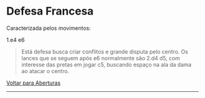 # Defesa Francesa

Caracterizada pelos movimentos:

1.e4 e6



> Está defesa busca criar conflitos e grande disputa pelo centro. Os lances que se seguem após e6 normalmente são 2.d4 d5, com interesse das pretas em jogar c5, buscando espaço na ala da dama ao atacar o centro.



[Voltar para Aberturas](https://github.com/rafaelmeneghini/dio-projeto-desafio-git-github/blob/5844f14658322df2c3452f0793a3d9553eb39f4c/README.md)

------

